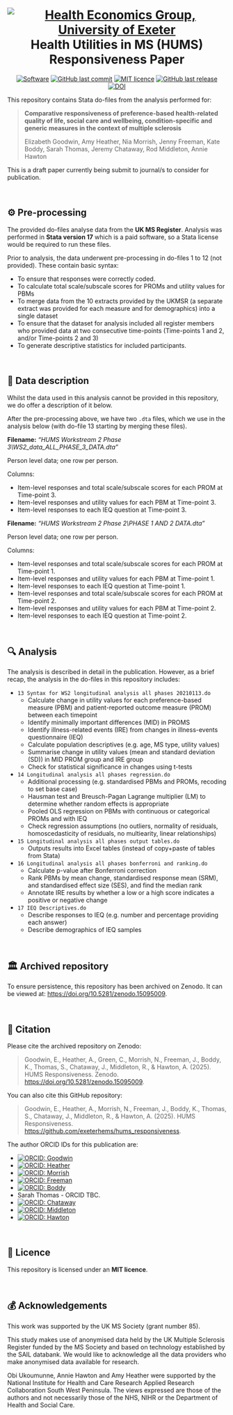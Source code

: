 <h1 align="center">
  <br>
    <a href="https://medicine.exeter.ac.uk/health-community/research/healtheconomics/"><img src="https://raw.githubusercontent.com/exeterhems/hums_responsiveness/main/images/exeter_economics.png" alt="Health Economics Group, University of Exeter"></a>
  <br>
  Health Utilities in MS (HUMS) Responsiveness Paper
  <br>
</h1>

<p align="center">
    <a target="_blank" href="https://www.stata.com/"><img src="https://img.shields.io/badge/software-Stata_v17-239120" alt="Software"/></a>
    <a href="#"><img src="https://img.shields.io/github/last-commit/exeterhems/hums_responsiveness" alt="GitHub last commit" /></a>
    <a target="_blank" href="https://github.com/exeterhems/hums_responsiveness/blob/main/LICENSE"><img src="https://img.shields.io/badge/license-MIT-lightblue.svg" alt="MIT licence"/></a>
    <a href="#"><img src="https://img.shields.io/github/v/release/exeterhems/hums_responsiveness" alt="GitHub last release" /></a>
    <a target="_blank" href="https://doi.org/10.5281/zenodo.15095009"><img src="https://zenodo.org/badge/DOI/10.5281/zenodo.15095009.svg" alt="DOI"/></a>
</p>

This repository contains Stata do-files from the analysis performed for:

> **Comparative responsiveness of preference-based health-related quality of life, social care and wellbeing, condition-specific and generic measures in the context of multiple sclerosis**
> 
> Elizabeth Goodwin, Amy Heather, Nia Morrish, Jenny Freeman, Kate Boddy, Sarah Thomas, Jeremy Chataway, Rod Middleton, Annie Hawton

This is a draft paper currently being submit to journal/s to consider for publication.

<br>

## ⚙️ Pre-processing

The provided do-files analyse data from the **UK MS Register**. Analysis was performed in **Stata version 17** which is a paid software, so a Stata license would be required to run these files.

Prior to analysis, the data underwent pre-processing in do-files 1 to 12 (not provided). These contain basic syntax:

* To ensure that responses were correctly coded.
* To calculate total scale/subscale scores for PROMs and utility values for PBMs
* To merge data from the 10 extracts provided by the UKMSR (a separate extract was provided for each measure and for demographics) into a single dataset
* To ensure that the dataset for analysis included all register members who provided data at two consecutive time-points (Time-points 1 and 2, and/or Time-points 2 and 3)
* To generate descriptive statistics for included participants.

<br>

## 📜 Data description

Whilst the data used in this analysis cannot be provided in this repository, we do offer a description of it below.

After the pre-processing above, we have two `.dta` files, which we use in the analysis below (with do-file 13 starting by merging these files).

**Filename:** *“HUMS Workstream 2 Phase 3\WS2_data_ALL_PHASE_3_DATA.dta”*

Person level data; one row per person.

Columns:

* Item-level responses and total scale/subscale scores for each PROM at Time-point 3.
* Item-level responses and utility values for each PBM at Time-point 3.
* Item-level responses to each IEQ question at Time-point 3.

**Filename:** *“HUMS Workstream 2 Phase 2\PHASE 1 AND 2 DATA.dta”*

Person level data; one row per person.

Columns:

* Item-level responses and total scale/subscale scores for each PROM at Time-point 1.
* Item-level responses and utility values for each PBM at Time-point 1.
* Item-level responses to each IEQ question at Time-point 1.
* Item-level responses and total scale/subscale scores for each PROM at Time-point 2.
* Item-level responses and utility values for each PBM at Time-point 2.
* Item-level responses to each IEQ question at Time-point 2.

<br>

## 🔍 Analysis

The analysis is described in detail in the publication. However, as a brief recap, the analysis in the do-files in this repository includes:

* `13 Syntax for WS2 longitudinal analysis all phases 20210113.do`
  * Calculate change in utility values for each preference-based measure (PBM) and patient-reported outcome measure (PROM) between each timepoint
  * Identify minimally important differences (MID) in PROMS
  * Identify illness-related events (IRE) from changes in illness-events questionnaire (IEQ)
  * Calculate population descriptives (e.g. age, MS type, utility values)
  * Summarise change in utility values (mean and standard deviation (SD)) in MID PROM group and IRE group 
  * Check for statistical significance in changes using t-tests
* `14 Longitudinal analysis all phases regression.do`
  * Additional processing (e.g. standardised PBMs and PROMs, recoding to set base case)
  * Hausman test and Breusch-Pagan Lagrange multiplier (LM) to determine whether random effects is appropriate
  * Pooled OLS regression on PBMs with continuous or categorical PROMs and with IEQ
  * Check regression assumptions (no outliers, normality of residuals, homoscedasticity of residuals, no multiearity, linear relationships)
* `15 Longitudinal analysis all phases output tables.do`
  * Outputs results into Excel tables (instead of copy+paste of tables from Stata)
* `16 Longitudinal analysis all phases bonferroni and ranking.do`
  * Calculate p-value after Bonferroni correction
  * Rank PBMs by mean change, standardised response mean (SRM), and standardised effect size (SES), and find the median rank
  * Annotate IRE results by whether a low or a high score indicates a positive or negative change
* `17 IEQ Descriptives.do`
  * Describe responses to IEQ (e.g. number and percentage providing each answer)
  * Describe demographics of IEQ samples

<br>

## 🏛️ Archived repository

To ensure persistence, this repository has been archived on Zenodo. It can be viewed at: https://doi.org/10.5281/zenodo.15095009.

<br>

## 📝 Citation

Please cite the archived repository on Zenodo:

> Goodwin, E., Heather, A., Green, C., Morrish, N., Freeman, J., Boddy, K., Thomas, S., Chataway, J., Middleton, R., & Hawton, A. (2025). HUMS Responsiveness. Zenodo. https://doi.org/10.5281/zenodo.15095009.

You can also cite this GitHub repository:

> Goodwin, E., Heather, A., Morrish, N., Freeman, J., Boddy, K., Thomas, S., Chataway, J., Middleton, R., & Hawton, A. (2025). HUMS Responsiveness. https://github.com/exeterhems/hums_responsiveness.

The author ORCID IDs for this publication are:

* [![ORCID: Goodwin](https://img.shields.io/badge/Elizabeth_Goodwin-0000--0003--1351--9170-brightgreen)](https://orcid.org/0000-0003-1351-9170)
* [![ORCID: Heather](https://img.shields.io/badge/Amy_Heather-0000--0002--6596--3479-brightgreen)](https://orcid.org/0000-0002-6596-3479)
* [![ORCID: Morrish](https://img.shields.io/badge/Nia_Morrish-0000--0002--7206--4957-brightgreen)](https://orcid.org/0000-0002-7206-4957)
* [![ORCID: Freeman](https://img.shields.io/badge/Jennifer_Freeman-0000--0002--4072--9758-brightgreen)](https://orcid.org/0000-0002-4072-9758)
* [![ORCID: Boddy](https://img.shields.io/badge/Kate_Boddy-0000--0001--9135--5488-brightgreen)](https://orcid.org/0000-0001-9135-5488)
* Sarah Thomas - ORCID TBC.
* [![ORCID: Chataway](https://img.shields.io/badge/Jeremy_Chataway-0000--0001--7286--6901-brightgreen)](https://orcid.org/0000-0001-7286-6901)
* [![ORCID: Middleton](https://img.shields.io/badge/Rod_Middleton-0000--0002--2130--4420-brightgreen)](https://orcid.org/0000-0002-2130-4420)
* [![ORCID: Hawton](https://img.shields.io/badge/Annie_Hawton-0000--0002--1336--5899-brightgreen)](https://orcid.org/0000-0002-1336-5899)

<br>

## 📜 Licence

This repository is licensed under an **MIT licence**.

<br>

## 💰 Acknowledgements

This work was supported by the UK MS Society (grant number 85).

This study makes use of anonymised data held by the UK Multiple Sclerosis Register funded by the MS Society and based on technology established by the SAIL databank. We would like to acknowledge all the data providers who make anonymised data available for research.

Obi Ukoumunne, Annie Hawton and Amy Heather were supported by the National Institute for Health and Care Research Applied Research Collaboration South West Peninsula. The views expressed are those of the authors and not necessarily those of the NHS, NIHR or the Department of Health and Social Care.